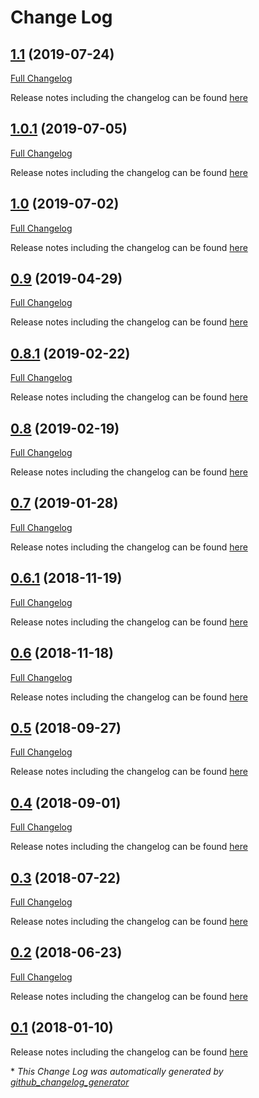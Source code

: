 # Change Log

## [1.1](https://github.com/kevinpapst/kimai2/tree/1.1) (2019-07-24)
[Full Changelog](https://github.com/kevinpapst/kimai2/compare/1.0.1...1.1)

Release notes including the changelog can be found [here](https://github.com/kevinpapst/kimai2/releases/tag/1.1)

## [1.0.1](https://github.com/kevinpapst/kimai2/tree/1.0.1) (2019-07-05)
[Full Changelog](https://github.com/kevinpapst/kimai2/compare/1.0...1.0.1)

Release notes including the changelog can be found [here](https://github.com/kevinpapst/kimai2/releases/tag/1.0.1)

## [1.0](https://github.com/kevinpapst/kimai2/tree/1.0) (2019-07-02)
[Full Changelog](https://github.com/kevinpapst/kimai2/compare/0.9...1.0)

Release notes including the changelog can be found [here](https://github.com/kevinpapst/kimai2/releases/tag/1.0)

## [0.9](https://github.com/kevinpapst/kimai2/tree/0.9) (2019-04-29)
[Full Changelog](https://github.com/kevinpapst/kimai2/compare/0.8.1...0.9)

Release notes including the changelog can be found [here](https://github.com/kevinpapst/kimai2/releases/tag/0.9)

## [0.8.1](https://github.com/kevinpapst/kimai2/tree/0.8.1) (2019-02-22)
[Full Changelog](https://github.com/kevinpapst/kimai2/compare/0.8...0.8.1)

Release notes including the changelog can be found [here](https://github.com/kevinpapst/kimai2/releases/tag/0.8.1)

## [0.8](https://github.com/kevinpapst/kimai2/tree/0.8) (2019-02-19)
[Full Changelog](https://github.com/kevinpapst/kimai2/compare/0.7...0.8)

Release notes including the changelog can be found [here](https://github.com/kevinpapst/kimai2/releases/tag/0.8)

## [0.7](https://github.com/kevinpapst/kimai2/tree/0.7) (2019-01-28)
[Full Changelog](https://github.com/kevinpapst/kimai2/compare/0.6.1...0.7)

Release notes including the changelog can be found [here](https://github.com/kevinpapst/kimai2/releases/tag/0.7)

## [0.6.1](https://github.com/kevinpapst/kimai2/tree/0.6.1) (2018-11-19)
[Full Changelog](https://github.com/kevinpapst/kimai2/compare/0.6...0.6.1)

Release notes including the changelog can be found [here](https://github.com/kevinpapst/kimai2/releases/tag/0.6.1)

## [0.6](https://github.com/kevinpapst/kimai2/tree/0.6) (2018-11-18)
[Full Changelog](https://github.com/kevinpapst/kimai2/compare/0.5...0.6)

Release notes including the changelog can be found [here](https://github.com/kevinpapst/kimai2/releases/tag/0.6)

## [0.5](https://github.com/kevinpapst/kimai2/tree/0.5) (2018-09-27)
[Full Changelog](https://github.com/kevinpapst/kimai2/compare/0.4...0.5)

Release notes including the changelog can be found [here](https://github.com/kevinpapst/kimai2/releases/tag/0.5)

## [0.4](https://github.com/kevinpapst/kimai2/tree/0.4) (2018-09-01)
[Full Changelog](https://github.com/kevinpapst/kimai2/compare/0.3...0.4)

Release notes including the changelog can be found [here](https://github.com/kevinpapst/kimai2/releases/tag/0.4)

## [0.3](https://github.com/kevinpapst/kimai2/tree/0.3) (2018-07-22)
[Full Changelog](https://github.com/kevinpapst/kimai2/compare/0.2...0.3)

Release notes including the changelog can be found [here](https://github.com/kevinpapst/kimai2/releases/tag/0.3)

## [0.2](https://github.com/kevinpapst/kimai2/tree/0.2) (2018-06-23)
[Full Changelog](https://github.com/kevinpapst/kimai2/compare/0.1...0.2)

Release notes including the changelog can be found [here](https://github.com/kevinpapst/kimai2/releases/tag/0.2)

## [0.1](https://github.com/kevinpapst/kimai2/tree/0.1) (2018-01-10)

Release notes including the changelog can be found [here](https://github.com/kevinpapst/kimai2/releases/tag/0.1)

\* *This Change Log was automatically generated by [github_changelog_generator](https://github.com/skywinder/Github-Changelog-Generator)*